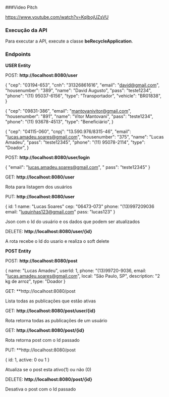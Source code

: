 ###Video Pitch

<href>https://www.youtube.com/watch?v=KqlbojUZsVU</href>

### Execução da API

Para executar a API, execute a classe **beRecycleApplication**.

### Endpoints

**USER Entity**

POST: **http://localhost:8080/user**

{
  "cep": "03194-653",
  "cnh": "31326861616",
  "email": "david@gmail.com",
  "housenumber": "389",
  "name": "David Augusto",
  "pass": "teste1234",
  "phone": "(11) 95037-6156",
  "type": "Transportador",
  "vehicle": "BR01838",
}

{
  "cep": "09831-386",
  "email": "mantovanivitor@gmail.com",
  "housenumber": "891",
  "name": "Vitor Mantovani",
  "pass": "teste1234",
  "phone": "(11) 93678-4513",
  "type": "Beneficiário",
}

{
  "cep": "04115-060",
  "cnpj": "13.590.976/8315-46",
  "email": "lucas.amadeu.soares@gmail.com",
  "housenumber": "375",
  "name": "Lucas Amadeu",
  "pass": "teste12345",
  "phone": "(11) 95078-2114",
  "type": "Doador",
}

POST: **http://localhost:8080/user/login**

{
    "email": "lucas.amadeu.soares@gmail.com",
"   pass": "teste12345"
}

GET: **http://localhost:8080/user**

Rota para listagem dos usuários

PUT: **http://localhost:8080/user**

{
    id: 1
    name: "Lucas Soares"
    cep: "06473-073"
    phone: "(13)997209036
    email: "luquinhas123@gmail.com"
    pass: "lucas123"
}

Json com o Id do usuário e os dados que podem ser atualizados

DELETE: **http://localhost:8080/user/{id}**

A rota recebe o Id do usario e realiza o soft delete


**POST Entity**

POST: **http://localhost:8080/post**

{
    name: "Lucas Amadeu",
    userId: 1,
    phone: "(13)99720-9036,
    email: "lucas.amadeu.soares@gmail.com",
    local: "São Paulo, SP",
    description: "2 kg de arroz",
    type: "Doador
}

GET: **http://localhost:8080/post

Lista todas as publicações que estão ativas

GET: **http://localhost:8080/post/user/{id}**

Rota retorna todas as publicações de um usuário

GET: **http://localhost:8080/post/{id}**

Rota retorna post com o Id passado

PUT: **http://localhost:8080/post

{
    id: 1,
    active: 0 ou 1
}

Atualiza se o post esta ativo(1) ou não (0)

DELETE: **http://localhost:8080/post/{id}**

Desativa o post com o Id passado











